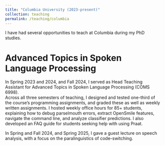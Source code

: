 ```yaml
---
title: "Columbia University (2023-present)"
collection: teaching
permalink: /teaching/columbia
---
```


I have had several opportunities to teach at Columbia during my PhD studies.


Advanced Topics in Spoken Language Processing
======

In Spring 2023 and 2024, and Fall 2024, I served as Head Teaching Assistant for Advanced Topics in Spoken Language Processing (COMS 6998).  
Across all three semesters of teaching, I designed and tested one-third of the course’s programming assignments, and graded these as well as weekly written assignments. I hosted weekly office hours for 85+ students, explaining how to debug parselmouth errors, extract OpenSmile features, navigate the command line, and analyze classifier predictions. I also developed an FAQ guide for students seeking help with using Praat. 

In Spring and Fall 2024, and Spring 2025, I gave a guest lecture on speech analysis, with a focus on the paralinguistics of code-switching. 


